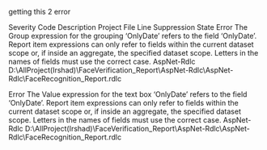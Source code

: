 getting this 2 error 

Severity	Code	Description	Project	File	Line	Suppression State
Error		The Group expression for the grouping ‘OnlyDate’ refers to the field ‘OnlyDate’.  Report item expressions can only refer to fields within the current dataset scope or, if inside an aggregate, the specified dataset scope. Letters in the names of fields must use the correct case.	AspNet-Rdlc	D:\AllProject(Irshad)\FaceVerification_Report\AspNet-Rdlc\AspNet-Rdlc\FaceRecognition_Report.rdlc
		
Error		The Value expression for the text box ‘OnlyDate’ refers to the field ‘OnlyDate’.  Report item expressions can only refer to fields within the current dataset scope or, if inside an aggregate, the specified dataset scope. Letters in the names of fields must use the correct case.	AspNet-Rdlc	D:\AllProject(Irshad)\FaceVerification_Report\AspNet-Rdlc\AspNet-Rdlc\FaceRecognition_Report.rdlc		

